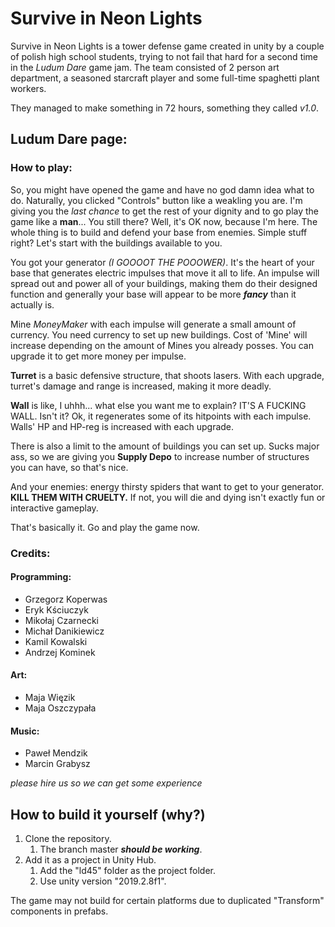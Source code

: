 # Survive in Neon Lights

Survive in Neon Lights is a tower defense game created in unity by a couple of polish high school students, trying to not fail that hard for a second time in the *Ludum Dare* game jam. The team consisted of 2 person art department, a seasoned starcraft player and some full-time spaghetti plant workers.

They managed to make something in 72 hours, something they called *v1.0*.

## Ludum Dare page:  

### How to play:

So, you might have opened the game and have no god damn idea what to do. Naturally, you clicked "Controls" button like a weakling you are. I'm giving you the *last chance* to get the rest of your dignity and to go play the game like a **man**... You still there? Well, it's OK now, because I'm here. The whole thing is to build and defend your base from enemies. Simple stuff right? Let's start with the buildings available to you.

You got your generator *(I GOOOOT THE POOOWER)*. It's the heart of your base that generates electric impulses that move it all to life. An impulse will spread out and power all of your buildings, making them do their designed function and generally your base will appear to be more ***fancy*** than it actually is.

Mine *$Money Maker$* with each impulse will generate a small amount of currency. You need currency to set up new buildings. Cost of 'Mine' will increase depending on the amount of Mines you already posses. You can upgrade it to get more money per impulse.

**Turret** is a basic defensive structure, that shoots lasers. With each upgrade, turret's damage and range is increased, making it more deadly.

**Wall** is like, I uhhh... what else you want me to explain? IT'S A FUCKING WALL. Isn't it? Ok, it regenerates some of its hitpoints with each impulse. Walls' HP and HP-reg is increased with each upgrade.

There is also a limit to the amount of buildings you can set up. Sucks major ass, so we are giving you **Supply Depo** to increase number of structures you can have, so that's nice.

And your enemies: energy thirsty spiders that want to get to your generator. **KILL THEM WITH CRUELTY.** If not, you will die and dying isn't exactly fun or interactive gameplay.

That's basically it. Go and play the game now.

### Credits:
#### Programming:
- Grzegorz Koperwas
- Eryk Kściuczyk
- Mikołaj Czarnecki
- Michał Danikiewicz
- Kamil Kowalski
- Andrzej Kominek

#### Art:
- Maja Więzik
- Maja Oszczypała

#### Music:

- Paweł Mendzik
- Marcin Grabysz

*please hire us so we can get some experience*

## How to build it yourself (why?)

1. Clone the repository.
   1. The branch master ***should be working***.
2. Add it as a project in Unity Hub.
   1. Add the "ld45" folder as the project folder.
   2. Use unity version "2019.2.8f1".

The game may not build for certain platforms due to duplicated "Transform" components in prefabs.
